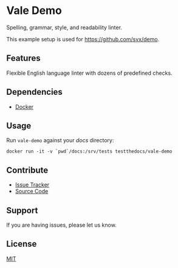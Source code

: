 # Vale Demo

Spelling, grammar, style, and readability linter.

This example setup is used for https://github.com/svx/demo.

## Features

Flexible English language linter with dozens of predefined checks.

## Dependencies

- [Docker](https://docker.com)

## Usage

Run `vale-demo` against your *docs* directory:

```shell
docker run -it -v `pwd`/docs:/srv/tests testthedocs/vale-demo
```

## Contribute

- [Issue Tracker](https://github.com/testthedocs/vale-demo/issues)
- [Source Code](https://github.com/testthedocs/vale-demo)

## Support

If you are having issues, please let us know.


## License

[MIT](https://choosealicense.com/licenses/mit)
 
